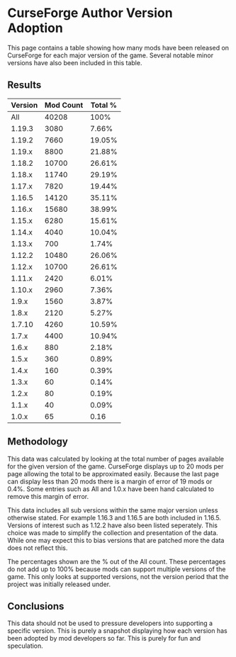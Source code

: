 # CurseForge Author Version Adoption
This page contains a table showing how many mods have been released on CurseForge for each major version of the game. Several notable minor versions have also been included in this table.

## Results
| Version | Mod Count | Total % |
|---------|-----------|---------|
| All     | 40208     | 100%    |
| 1.19.3  | 3080      | 7.66%   |
| 1.19.2  | 7660      | 19.05%  |
| 1.19.x  | 8800      | 21.88%  |
| 1.18.2  | 10700     | 26.61%  |
| 1.18.x  | 11740     | 29.19%  |
| 1.17.x  | 7820      | 19.44%  |
| 1.16.5  | 14120     | 35.11%  |
| 1.16.x  | 15680     | 38.99%  |
| 1.15.x  | 6280      | 15.61%  |
| 1.14.x  | 4040      | 10.04%  |
| 1.13.x  | 700       | 1.74%   |
| 1.12.2  | 10480     | 26.06%  |
| 1.12.x  | 10700     | 26.61%  |
| 1.11.x  | 2420      | 6.01%   |
| 1.10.x  | 2960      | 7.36%   |
| 1.9.x   | 1560      | 3.87%   |
| 1.8.x   | 2120      | 5.27%   |
| 1.7.10  | 4260      | 10.59%  |
| 1.7.x   | 4400      | 10.94%  |
| 1.6.x   | 880       | 2.18%   |
| 1.5.x   | 360       | 0.89%   |
| 1.4.x   | 160       | 0.39%   |
| 1.3.x   | 60        | 0.14%   |
| 1.2.x   | 80        | 0.19%   |
| 1.1.x   | 40        | 0.09%   |
| 1.0.x   | 65        | 0.16    |

## Methodology
This data was calculated by looking at the total number of pages available for the given version of the game. CurseForge displays up to 20 mods per page allowing the total to be approximated easily. Because the last page can display less than 20 mods there is a margin of error of 19 mods or 0.4%. Some entries such as All and 1.0.x have been hand calculated to remove this margin of error.

This data includes all sub versions within the same major version unless otherwise stated. For example 1.16.3 and 1.16.5 are both included in 1.16.5. Versions of interest such as 1.12.2 have also been listed seperately. This choice was made to simplify the collection and presentation of the data. While one may expect this to bias versions that are patched more the data does not reflect this.

The percentages shown are the % out of the All count. These percentages do not add up to 100% because mods can support multiple versions of the game. This only looks at supported versions, not the version period that the project was initially released under.

## Conclusions
This data should not be used to pressure developers into supporting a specific version. This is purely a snapshot displaying how each version has been adopted by mod developers so far. This is purely for fun and speculation.
